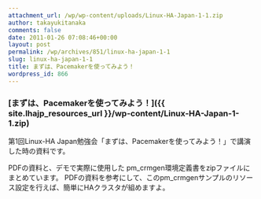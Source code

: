 ```yaml
---
attachment_url: /wp/wp-content/uploads/Linux-HA-Japan-1-1.zip
author: takayukitanaka
comments: false
date: 2011-01-26 07:08:46+00:00
layout: post
permalink: /wp/archives/851/linux-ha-japan-1-1
slug: linux-ha-japan-1-1
title: まずは、Pacemakerを使ってみよう！
wordpress_id: 866
---
```


### [まずは、Pacemakerを使ってみよう！]({{ site.lhajp_resources_url }}/wp-content/Linux-HA-Japan-1-1.zip)

第1回Linux-HA Japan勉強会「まずは、Pacemakerを使ってみよう！」で講演した時の資料です。

PDFの資料と、デモで実際に使用した pm_crmgen環境定義書をzipファイルにまとめています。
PDFの資料を参考にして、このpm_crmgenサンプルのリソース設定を行えば、簡単にHAクラスタが組めますよ。
